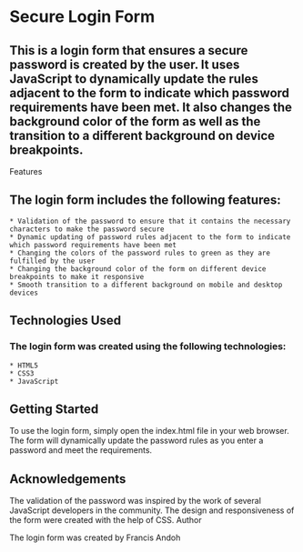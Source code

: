 # Secure Login Form

## This is a login form that ensures a secure password is created by the user. It uses JavaScript to dynamically update the rules adjacent to the form to indicate which password requirements have been met. It also changes the background color of the form as well as the transition to a different background on device breakpoints.
Features

## The login form includes the following features:

    * Validation of the password to ensure that it contains the necessary characters to make the password secure
    * Dynamic updating of password rules adjacent to the form to indicate which password requirements have been met
    * Changing the colors of the password rules to green as they are fulfilled by the user
    * Changing the background color of the form on different device breakpoints to make it responsive
    * Smooth transition to a different background on mobile and desktop devices

##  Technologies Used

### The login form was created using the following technologies:

    * HTML5
    * CSS3
    * JavaScript

## Getting Started

To use the login form, simply open the index.html file in your web browser. The form will dynamically update the password rules as you enter a password and meet the requirements.

## Acknowledgements

The validation of the password was inspired by the work of several JavaScript developers in the community. The design and responsiveness of the form were created with the help of CSS.
Author

The login form was created by Francis Andoh
